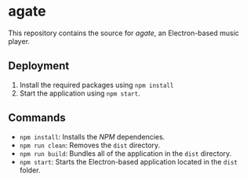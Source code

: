 # agate

This repository contains the source for *agate*, an Electron-based music player.

## Deployment

1. Install the required packages using `npm install`
2. Start the application using `npm start`.

## Commands

* `npm install`: Installs the *NPM* dependencies.
* `npm run clean`: Removes the `dist` directory.
* `npm run build`: Bundles all of the application in the `dist` directory.
* `npm start`: Starts the Electron-based application located in the `dist` folder.
